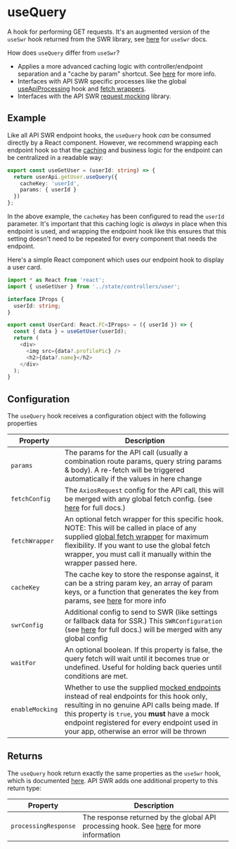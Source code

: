 # useQuery

A hook for performing GET requests. It's an augmented version of the `useSwr` hook returned from the SWR library, see [here](https://swr.vercel.app/docs/api) for `useSwr` docs.

How does `useQuery` differ from `useSwr`?

- Applies a more advanced caching logic with controller/endpoint separation and a "cache by param" shortcut. See [here](caching.md) for more info.
- Interfaces with API SWR specific processes like the global [useApiProcessing](api-processing.md) hook and [fetch wrappers](global-fetch-wrapper.md).
- Interfaces with the API SWR [request mocking](mocking.md) library.

## Example

Like all API SWR endpoint hooks, the `useQuery` hook _can_ be consumed directly by a React component. However, we recommend wrapping each endpoint hook so that the [caching](caching.md) and business logic for the endpoint can be centralized in a readable way:

```TypeScript
export const useGetUser = (userId: string) => {
  return userApi.getUser.useQuery({
    cacheKey: 'userId',
    params: { userId }
  })
};
```

In the above example, the `cacheKey` has been configured to read the `userId` parameter. It's important that this caching logic is _always_ in place when this endpoint is used, and wrapping the endpoint hook like this ensures that this setting doesn't need to be repeated for every component that needs the endpoint.

Here's a simple React component which uses our endpoint hook to display a user card.

```TypeScript
import * as React from 'react';
import { useGetUser } from '../state/controllers/user';

interface IProps {
  userId: string;
}

export const UserCard: React.FC<IProps> = ({ userId }) => {
  const { data } = useGetUser(userId);
  return (
    <div>
      <img src={data?.profilePic} />
      <h2>{data?.name}</h2>
    </div>
  );
}
```

## Configuration

The `useQuery` hook receives a configuration object with the following properties

| Property        | Description                                                                                                                                                                                                                                                                                            |
| --------------- | ------------------------------------------------------------------------------------------------------------------------------------------------------------------------------------------------------------------------------------------------------------------------------------------------------ |
| `params`        | The params for the API call (usually a combination route params, query string params & body). A re-fetch will be triggered automatically if the values in here change                                                                                                                                  |
| `fetchConfig`   | The `AxiosRequest` config for the API call, this will be merged with any global fetch config. (see [here](https://axios-http.com/docs/req_config) for full docs.)                                                                                                                                      |
| `fetchWrapper`  | An optional fetch wrapper for this specific hook. NOTE: This will be called in place of any supplied [global fetch wrapper](global-fetch-wrapper.md) for maximum flexibility. If you want to use the global fetch wrapper, you must call it manually within the wrapper passed here.                   |
| `cacheKey`      | The cache key to store the response against, it can be a string param key, an array of param keys, or a function that generates the key from params, see [here](caching.md) for more info                                                                                                              |
| `swrConfig`     | Additional config to send to SWR (like settings or fallback data for SSR.) This `SWRConfiguration` (see [here](https://swr.vercel.app/docs/api#options) for full docs.) will be merged with any global config                                                                                          |
| `waitFor`       | An optional boolean. If this property is false, the query fetch will wait until it becomes true or undefined. Useful for holding back queries until conditions are met.                                                                                                                                |
| `enableMocking` | Whether to use the supplied [mocked endpoints](mocking.md) instead of real endpoints for this hook only, resulting in no genuine API calls being made. If this property is `true`, you **must** have a mock endpoint registered for every endpoint used in your app, otherwise an error will be thrown |

## Returns

The `useQuery` hook return exactly the same properties as the `useSwr` hook, which is documented [here](https://swr.vercel.app/docs/api#return-values). API SWR adds one additional property to this return type:

| Property             | Description                                                                                                 |
| -------------------- | ----------------------------------------------------------------------------------------------------------- |
| `processingResponse` | The response returned by the global API processing hook. See [here](api-processing.md) for more information |
